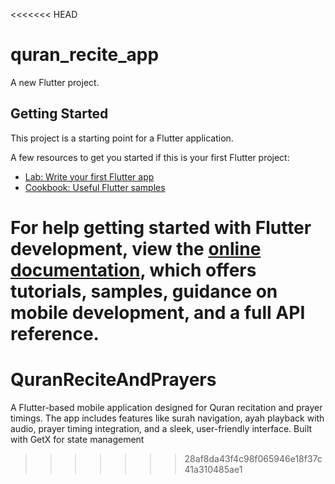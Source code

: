 <<<<<<< HEAD
# quran_recite_app

A new Flutter project.

## Getting Started

This project is a starting point for a Flutter application.

A few resources to get you started if this is your first Flutter project:

- [Lab: Write your first Flutter app](https://docs.flutter.dev/get-started/codelab)
- [Cookbook: Useful Flutter samples](https://docs.flutter.dev/cookbook)

For help getting started with Flutter development, view the
[online documentation](https://docs.flutter.dev/), which offers tutorials,
samples, guidance on mobile development, and a full API reference.
=======
# QuranReciteAndPrayers
A Flutter-based mobile application designed for Quran recitation and prayer timings. The app includes features like surah navigation, ayah playback with audio, prayer timing integration, and a sleek, user-friendly interface. Built with GetX for state management
>>>>>>> 28af8da43f4c98f065946e18f37c41a310485ae1
